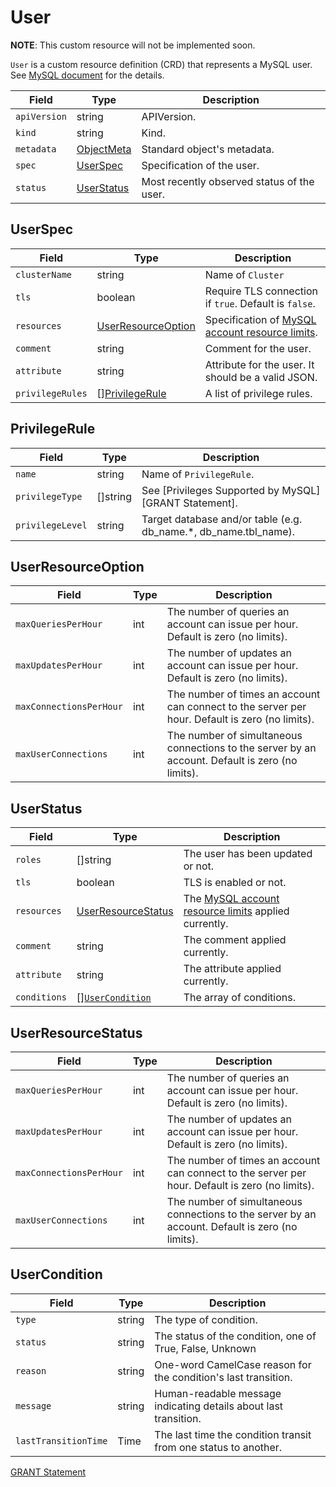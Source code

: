 User
====

**NOTE**: This custom resource will not be implemented soon.

`User` is a custom resource definition (CRD) that represents a MySQL user.
See [MySQL document](https://dev.mysql.com/doc/refman/8.0/en/create-user.html) for the details.

| Field        | Type                                | Description                                |
| ------------ | ----------------------------------- | ------------------------------------------ |
| `apiVersion` | string                              | APIVersion.                                |
| `kind`       | string                              | Kind.                                      |
| `metadata`   | [ObjectMeta]                        | Standard object's metadata.                |
| `spec`       | [UserSpec](#UserSpec)     | Specification of the user.                 |
| `status`     | [UserStatus](#UserStatus) | Most recently observed status of the user. |

UserSpec
--------

| Field            | Type                                      | Description                                           |
| ---------------- | ----------------------------------------- | ----------------------------------------------------- |
| `clusterName`    | string                                    | Name of `Cluster`                                |
| `tls`            | boolean                                   | Require TLS connection if `true`. Default is `false`. |
| `resources`      | [UserResourceOption](#UserResourceOption) | Specification of [MySQL account resource limits].     |
| `comment`        | string                                    | Comment for the user.                                 |
| `attribute`      | string                                    | Attribute for the user. It should be a valid JSON.    |
| `privilegeRules` | \[\][PrivilegeRule](#PrivilegeRule)       | A list of privilege rules.                            |

PrivilegeRule
-------------

|      Field       |   Type   |                           Description                            |
| ---------------- | -------- | ---------------------------------------------------------------- |
| `name`           | string   | Name of `PrivilegeRule`.                                         |
| `privilegeType`  | []string | See [Privileges Supported by MySQL][GRANT Statement].            |
| `privilegeLevel` | string   | Target database and/or table (e.g. db_name.*, db_name.tbl_name). |

UserResourceOption
------------------

|          Field          | Type |                                           Description                                            |
| ----------------------- | ---- | ------------------------------------------------------------------------------------------------ |
| `maxQueriesPerHour`     | int  | The number of queries an account can issue per hour. Default is zero (no limits).                |
| `maxUpdatesPerHour`     | int  | The number of updates an account can issue per hour. Default is zero (no limits).                |
| `maxConnectionsPerHour` | int  | The number of times an account can connect to the server per hour. Default is zero (no limits).  |
| `maxUserConnections`    | int  | The number of simultaneous connections to the server by an account. Default is zero (no limits). |

UserStatus
----------

|    Field     |                   Type                    |                      Description                       |
| ------------ | ----------------------------------------- | ------------------------------------------------------ |
| `roles`      | []string                                  | The user has been updated or not.                      |
| `tls`        | boolean                                   | TLS is enabled or not.                                 |
| `resources`  | [UserResourceStatus](#UserResourceStatus) | The [MySQL account resource limits] applied currently. |
| `comment`    | string                                    | The comment applied currently.                         |
| `attribute`  | string                                    | The attribute applied currently.                       |
| `conditions` | [][`UserCondition`](#UserCondition)       | The array of conditions.                               |

UserResourceStatus
------------------

|          Field          | Type |                                           Description                                            |
| ----------------------- | ---- | ------------------------------------------------------------------------------------------------ |
| `maxQueriesPerHour`     | int  | The number of queries an account can issue per hour. Default is zero (no limits).                |
| `maxUpdatesPerHour`     | int  | The number of updates an account can issue per hour. Default is zero (no limits).                |
| `maxConnectionsPerHour` | int  | The number of times an account can connect to the server per hour. Default is zero (no limits).  |
| `maxUserConnections`    | int  | The number of simultaneous connections to the server by an account. Default is zero (no limits). |

UserCondition
-------------

|        Field         |  Type  |                           Description                            |
| -------------------- | ------ | ---------------------------------------------------------------- |
| `type`               | string | The type of condition.                                           |
| `status`             | string | The status of the condition, one of True, False, Unknown         |
| `reason`             | string | One-word CamelCase reason for the condition's last transition.   |
| `message`            | string | Human-readable message indicating details about last transition. |
| `lastTransitionTime` | Time   | The last time the condition transit from one status to another.  |

[ObjectMeta]: https://kubernetes.io/docs/reference/generated/kubernetes-api/v1.17/#objectmeta-v1-meta
[MySQL account resource limits]: https://dev.mysql.com/doc/refman/8.0/en/user-resources.html
[GRANT Statement](https://dev.mysql.com/doc/refman/8.0/en/grant.html)
